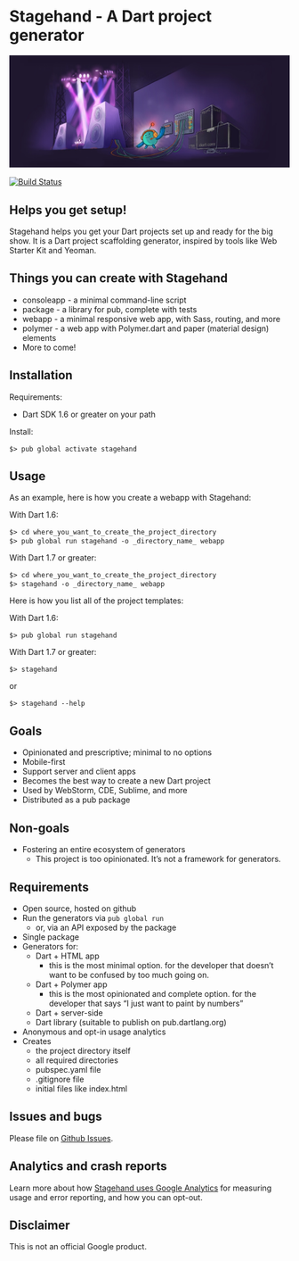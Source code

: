 # Stagehand - A Dart project generator

![Stagehand banner](site/banner_stagehand.jpg?raw=true)

[![Build Status](https://travis-ci.org/google/stagehand.svg?branch=master)](https://travis-ci.org/google/stagehand)

## Helps you get setup!

Stagehand helps you get your Dart projects set up and ready for the big show.
It is a Dart project scaffolding generator, inspired by tools like Web Starter
Kit and Yeoman.

## Things you can create with Stagehand

* consoleapp - a minimal command-line script
* package - a library for pub, complete with tests
* webapp - a minimal responsive web app, with Sass, routing, and more
* polymer - a web app with Polymer.dart and paper (material design) elements
* More to come!

## Installation

Requirements:

* Dart SDK 1.6 or greater on your path

Install:

    $> pub global activate stagehand

## Usage

As an example, here is how you create a webapp with Stagehand:

With Dart 1.6:

    $> cd where_you_want_to_create_the_project_directory
    $> pub global run stagehand -o _directory_name_ webapp
    
With Dart 1.7 or greater:

    $> cd where_you_want_to_create_the_project_directory
    $> stagehand -o _directory_name_ webapp

Here is how you list all of the project templates:

With Dart 1.6:

    $> pub global run stagehand
    
With Dart 1.7 or greater:

    $> stagehand
    
or

    $> stagehand --help

## Goals

* Opinionated and prescriptive; minimal to no options
* Mobile-first
* Support server and client apps
* Becomes the best way to create a new Dart project
* Used by WebStorm, CDE, Sublime, and more
* Distributed as a pub package

## Non-goals

* Fostering an entire ecosystem of generators
  * This project is too opinionated. It’s not a framework for generators.

## Requirements

* Open source, hosted on github
* Run the generators via `pub global run`
  * or, via an API exposed by the package
* Single package
* Generators for:
  * Dart + HTML app
    * this is the most minimal option. for the developer that doesn’t want to
      be confused by too much going on.
  * Dart + Polymer app
    * this is the most opinionated and complete option. for the developer that
      says “I just want to paint by numbers”
  * Dart + server-side
  * Dart library (suitable to publish on pub.dartlang.org)
* Anonymous and opt-in usage analytics
* Creates
  * the project directory itself
  * all required directories
  * pubspec.yaml file
  * .gitignore file
  * initial files like index.html

## Issues and bugs

Please file on [Github Issues](https://github.com/sethladd/stagehand/issues).

## Analytics and crash reports

Learn more about how
[Stagehand uses Google Analytics][analytics] for measuring usage and error reporting,
and how you can opt-out.

## Disclaimer

This is not an official Google product.


[analytics]: https://github.com/google/stagehand/wiki/Anonymous-analytics-and-crash-reports
